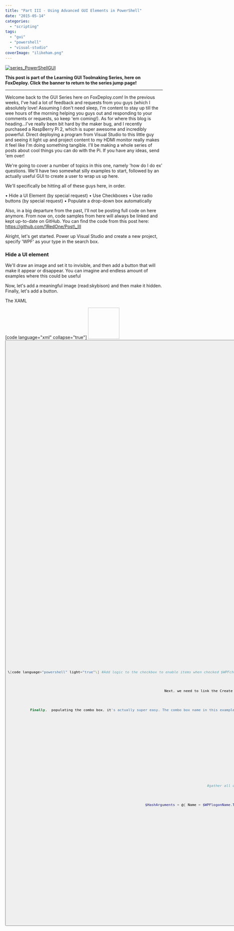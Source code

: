 ```yaml
---
title: "Part III - Using Advanced GUI Elements in PowerShell"
date: "2015-05-14"
categories: 
  - "scripting"
tags: 
  - "gui"
  - "powershell"
  - "visual-studio"
coverImage: "ilikeham.png"
---
```


[![series_PowerShellGUI](images/series_powershellgui.png?w=705)](http://foxdeploy.com/resources/learning-gui-toolmaking-series/)

**This post is part of the Learning GUI Toolmaking Series, here on FoxDeploy. Click the banner to return to the series jump page!**

* * *

Welcome back to the GUI Series here on FoxDeploy.com! In the previous weeks, I've had a lot of feedback and requests from you guys (which I absolutely love! Assuming I don't need sleep, I'm content to stay up till the wee hours of the morning helping you guys out and responding to your comments or requests, so keep 'em coming!). As for where this blog is heading…I've really been bit hard by the maker bug, and I recently purchased a RaspBerry Pi 2, which is super awesome and incredibly powerful. Direct deploying a program from Visual Studio to this little guy and seeing it light up and project content to my HDMI monitor really makes it feel like I'm doing something tangible. I'll be making a whole series of posts about cool things you can do with the Pi. If you have any ideas, send 'em over!

We're going to cover a number of topics in this one, namely 'how do I do ex' questions. We'll have two somewhat silly examples to start, followed by an actually useful GUI to create a user to wrap us up here.

We'll specifically be hitting all of these guys here, in order.

• Hide a UI Element (by special request) • Use Checkboxes • Use radio buttons (by special request) • Populate a drop-down box automatically

Also, in a big departure from the past, I'll not be posting full code on here anymore. From now on, code samples from here will always be linked and kept up-to-date on GitHub. You can find the code from this post here: https://github.com/1RedOne/Post\_III

Alright, let's get started. Power up Visual Studio and create a new project, specify 'WPF' as your type in the search box.

### Hide a UI element

We'll draw an image and set it to invisible, and then add a button that will make it appear or disappear. You can imagine and endless amount of examples where this could be useful

Now, let's add a meaningful image (read:skybison) and then make it hidden. Finally, let's add a button.

The XAML

\[code language="xml" collapse="true"\] <Window x:Class="BlogPostIII.MainWindow" xmlns="http://schemas.microsoft.com/winfx/2006/xaml/presentation" xmlns:x="http://schemas.microsoft.com/winfx/2006/xaml" xmlns:d="http://schemas.microsoft.com/expression/blend/2008" xmlns:mc="http://schemas.openxmlformats.org/markup-compatibility/2006" xmlns:local="clr-namespace:BlogPostIII" mc:Ignorable="d" Title="MainWindow" Height="350" Width="525"> <Grid x:Name="background" Background="#FF1D3245"> <Image x:Name="image" HorizontalAlignment="Left" Height="100" Margin="171,154,0,0" VerticalAlignment="Top" Width="100" Source="C:\\Users\\sred13\\Dropbox\\My Code\\Migmon\\htdocs\\Appa.png" Visibility="Hidden" /> <Button x:Name="button" Content="Reveal Hidden Skybisons" HorizontalAlignment="Left" Height="34" Margin="10,277,0,0" VerticalAlignment="Top" Width="155"/>

</Grid> </Window>

\[/code\]

This will give us a form with an image, and a button. To hook the button up to the image, we just need to add a few snippets of code:

\[code language="powershell" light="true"\] $WPFbutton.Add\_Click({ if ($WPFimage.Visibility -ne 'Visible'){$WPFimage.Visibility = 'Visible'} else {$WPFimage.Visibility = 'Hidden'} }) \[/code\]

And…that's it!

![RevealUI Elements](images/revealui-elements.gif)

Clicking the button will reveal or hide the image. You could use the same mechanism to set an item from Disabled to Enabled as well, we're just illustrating the principles here. Moving right along...

### Use Checkboxes

Alright, what we'll do now is draw a check box, and add a second Sky Bison. We'll make both Bisons invisible, and if you check the box, you'll get TWO bisons for the price of one! If you uncheck the box, the Bison dies. I'm sorry kid, but that's just a fact of life.

To save space, I'll only show you the PowerShell behind making this work. Check the github link if you want the XAML or Project file.

This got a bit confusing, making the second skybison only appear when the first was visible and then checking for the checkbox IsChecked when the 'show bisons' button is clicked.

```powershell    $WPFbutton.Add\_Click({ if ($WPFimage.Visibility -ne 'Visible'){ if ($WPFcheckBox.IsChecked -eq $true){$WPFimage.Visibility,$WPFimage\_Copy.Visibility = 'Visible','Visible'} else {$WPFimage.Visibility = 'Visible'} } elseif ($WPFimage.Visibility -ne 'Visible' -and {$WPFcheckBox.IsChecked -eq $false}) {$WPFimage.Visibility = 'Visible'} else{$WPFimage.Visibility,$WPFimage\_Copy.Visibility = 'Hidden','Hidden'} })

$WPFcheckBox.Add\_Checked({if ($WPFimage.Visibility -eq 'Visible'){$WPFimage\_Copy.Visibility = 'Visible'}else{$WPFimage\_Copy.Visibility = 'Hidden'}}) \[/code\] And the result :

\[caption id="attachment\_2323" align="alignnone" width="496"\]![Clicking the checkbox makes TWO Appa's appear!](images/checkbox-doublebison.png) Clicking the checkbox makes TWO Appa's appear!\[/caption\]

### Use Radio Buttons and auto-populate a Combo Box/Dropdown Box

Beginning with this example, we'll start by combining some of the above approaches and work towards making a more useful tool, a GUI that wraps around making a new user and makes it a bit easier to set an account expiration date. We'll use this tool to wrap the New-ADUser Cmdlet, so we should first check the requirements for that command.

We'll need to define the user's Given (first name), their surName (last name), account name and PW.

For the components we'll use: • Checkbox - click the checkbox to specify the user is a temp and should expire • ComboBox - a drop-down box filled with acceptable places for a new user to be placed • Radio buttons - use the radio buttons to specify 7 days, 30 days, 90 days account life • Textblock - we'll use these as pretty labels for our tool

You can drag and drop them however you'd like, here's what I came up with:

\[caption id="attachment\_2324" align="alignnone" width="571"\]![Ohhh, so gooey!](images/contractortool.png) Ohhh, so gooey!\[/caption\]

So, here we go. We've got a first name, last name, logon name and password textboxes. You'll use those as you would, expect to use them. At first, we'll be displaying the PW in plaintext but on the next revision, we'll add the feature to display asterisks and require you to click to reveal the PW. Finally, we have two new classes here, the combo box and the radio button.

**ComboBoxes** are used to provide a user history (similar to auto-complete in your web browser of choice) or to constrict the user to only certain options. We'll use the ComboBox to provide three or four places where a contractor can go.

**Radio Buttons** are used to present the user with a number of preset options, and allow them to only select one of them at a time (usually, there is a weird thing called a tri-state radio button, which means you can select two, but those are uniformly hated and loathed by users and devs alike, and should be killed with fire and/or the delete key).

#### Let's code these up!

I wrote a few chunks of code here. First, when the user clicks the checkbox to enable a limited timespan user, I needed to add some logic to enable the radio buttons and pick one of them, which you see here. This is done by adding a script block to the Checkbox using the Add\_Checked and Add\_Unchecked methods:

\[code language="powershell" light="true"\] #Add logic to the checkbox to enable items when checked $WPFcheckBox.Add\_Checked({ $WPFradioButton\_7.IsEnabled=$true $WPFradioButton\_30.IsEnabled=$true $WPFradioButton\_90.IsEnabled=$true $WPFradioButton\_7.IsChecked=$true }) #when this box is unchecked, make sure that none of the option bubbles are selected $WPFcheckBox.Add\_UnChecked({ $WPFradioButton\_7.IsEnabled=$false $WPFradioButton\_30.IsEnabled=$false $WPFradioButton\_90.IsEnabled=$false $WPFradioButton\_7.IsChecked,$WPFradioButton\_30.IsChecked,$WPFradioButton\_90.IsChecked=$false,$false,$false})

\[/code\]

Next, we need to link the Create User button up to the code to make a new user. Because the user may or may not be set to expire, I wanted a method to easily end up with an object called $Hash that contains the needed settings to make a new user account. I ended up writing a helper function called Get-FormField which will gather all of the settings the user specifies into the form, which is then used later on when you click the 'Create User' button like so:

\[code language="powershell" light="true"\] $WPFMakeUserbutton.Add\_Click({ #Resolve Form Settings $hash = Get-FormFields New-ADUser @hash -PassThru $Form.Close()}) \[/code\]

Finally,  populating the combo box, it's actually super easy. The combo box name in this example is targetOu\_ComboBox, which ends up becoming the PowerShell object $WPFtargetOU\_ComboBox. We call its AddChild method to add entries to the list. I ran a quick LDAP query [(thanks to this post on SuperUser for showing me the way!](http://serverfault.com/questions/453864/how-can-i-retrieve-the-default-user-computer-ou)) to get the default OU for a new user and stored that in $defaultOU, and then manually typed in the Distinguished Name of the other OU I wanted to provide as an option.

\[code language="powershell" light="true"\] $defaultOU = (get-adobject -filter 'ObjectClass -eq "domain"' -Properties wellKnownObjects).wellknownobjects.Split("\`n")\[-1\].Split(':') | select -Last 1

$defaultOU,"OU=Contractors,DC=FOXDEPLOY,DC=local" | ForEach-object {$WPFtargetOU\_comboBox.AddChild($\_)} \[/code\]

This results in both names pre-populating our dropdown box, like so:

\[caption id="attachment\_2325" align="alignnone" width="660"\]![Just use $WPFCombo.AddChild() to add more items to the dropdown](images/dropdownbox.png) Just use $WPFCombo.AddChild() to add more items to the dropdown\[/caption\]

The radio buttons are used to pick 7, 30 or 90 days as the expiration date for this account. We first check to see if the Checkbox for temporary user account is checked, and if so, we then check to see which bubble/radio button is checked. We then reset $Expiration date to equal get-date.AddDays($expirationDate) and pass that along too, using Get-FormFields, this is done in lines 7-10 below.

Here's the full code for the '#Making it work' block.

\[code language="powershell" collapse="true" highlight="7,8,9,10"\] $defaultOU = (get-adobject -filter 'ObjectClass -eq "domain"' -Properties wellKnownObjects).wellknownobjects.Split("\`n")\[-1\].Split(':') | select -Last 1 $WPFDefaultOUMsg.Text = $WPFDefaultOUMsg.Text -replace "@anchor",$defaultOU

#gather all of the settings the user specifies, needed to splat to the New-ADUser Cmd later function Get-FormFields { $TargetOU = if ($WPFtargetOU\_comboBox.Text -ne $null){$WPFtargetOU\_comboBox.Text}else{$defaultOU} if ($WPFcheckBox.IsChecked){ $ExpirationDate = if ($WPFradioButton\_7.IsChecked -eq $true){7}\` elseif ($WPFradioButton\_30.IsChecked -eq $true){30}\` elseif ($WPFradioButton\_90.IsChecked -eq $true){90}

$ExpirationDate = (get-date).AddDays($ExpirationDate)

$HashArguments = @{ Name = $WPFlogonName.Text; GivenName=$WPFfirstName.Text; SurName = $WPFlastName.Text; AccountPassword=($WPFpassword.text | ConvertTo-SecureString -AsPlainText -Force); AccountExpirationDate = $ExpirationDate; Path=$TargetOU; } } else{ $HashArguments = @{ Name = $WPFlogonName.Text; GivenName=$WPFfirstName.Text; SurName = $WPFlastName.Text; AccountPassword=($WPFpassword.text | ConvertTo-SecureString -AsPlainText -Force); Path=$TargetOU; } } $HashArguments }

$defaultOU,"OU=Contractors,DC=FOXDEPLOY,DC=local" | ForEach-object {$WPFtargetOU\_comboBox.AddChild($\_)}

#Add logic to the checkbox to enable items when checked $WPFcheckBox.Add\_Checked({ $WPFradioButton\_7.IsEnabled=$true $WPFradioButton\_30.IsEnabled=$true $WPFradioButton\_90.IsEnabled=$true $WPFradioButton\_7.IsChecked=$true })

$WPFcheckBox.Add\_UnChecked({ $WPFradioButton\_7.IsEnabled=$false $WPFradioButton\_30.IsEnabled=$false $WPFradioButton\_90.IsEnabled=$false $WPFradioButton\_7.IsChecked,$WPFradioButton\_30.IsChecked,$WPFradioButton\_90.IsChecked=$false,$false,$false})

#$WPFMakeUserbutton.Add\_Click({(Get-FormFields)}) $WPFMakeUserbutton.Add\_Click({ #Resolve Form Settings $hash = Get-FormFields New-ADUser @hash -PassThru $Form.Close()}) \[/code\]

[**For the full source, click here!**](https://github.com/1RedOne/Post_III/blob/master/New-ContractorTool.ps1)

Let's use my favorite test-user, I like Ham.

\[caption id="attachment\_2327" align="alignnone" width="566"\]![My wife HATES ham](images/ilikeham.png) My wife HATES ham\[/caption\]

And in testing this in my environment…it works!

\[caption id="attachment\_2326" align="alignnone" width="420"\]![I titled this picture 'The Expiration of Ham', it cracks me  up](images/hamexpiration.png) I titled this picture 'The Expiration of Ham', it cracks me up\[/caption\]

### What's next?

I'd planned to include building a tabbed interface, making a progress bar and finally building an all-in-one management tool using PowerShell in this post, but I'll be saving those now for part IV of the series, as my fingers are tired and me no-wanto-writey anymore! Until then, please let me know here, on e-mail, or on Twitter if there are any other GUI features you'd like to see me outline!

[Part IV - Creating a Tabbed Interface and handling events](https://foxdeploy.com/2015/09/08/powershell-guis-how-to-handle-events-and-create-a-tabbed-interface/)
